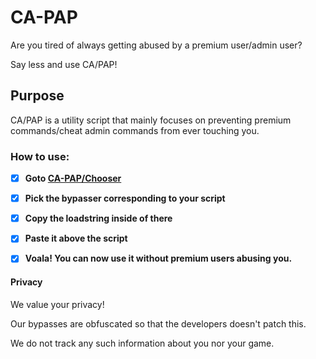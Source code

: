 # CA-PAP
Are you tired of always getting abused by a premium user/admin user?

Say less and use CA/PAP!

## Purpose
CA/PAP is a utility script that mainly focuses on preventing premium commands/cheat admin commands from ever touching you.

### How to use:
- [x] **Goto [CA-PAP/Chooser](https://github.com/Empire4946/CA-PAP/tree/main/Chooser)**

- [x] **Pick the bypasser corresponding to your script**

- [x] **Copy the loadstring inside of there**

- [x] **Paste it above the script**

- [x] **Voala! You can now use it without premium users abusing you.**

#### Privacy
We value your privacy!

Our bypasses are obfuscated so that the developers doesn't patch this.

We do not track any such information about you nor your game.
